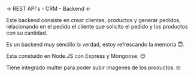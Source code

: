 -> REST API's - CRM - Backend <-

Este backend consiste en crear clientes, productos y generar pedidos, relacionando en el pedido el cliente que solicito el pedido y los productos con su cantidad. 

Es un backend muy sencillo la verdad, estoy refrescando la memoria 😇.

Esta constuido en Node.JS con Express y Mongoose. 😊

Tiene integrado multer para poder subir imagenes de los productos. 🤓
